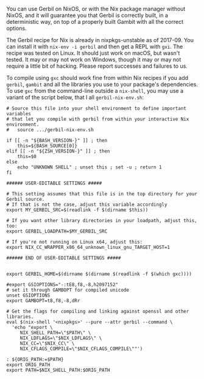 You can use Gerbil on NixOS, or with the Nix package manager without NixOS, and it will guarantee you that Gerbil is correctly built, in a deterministic way, on top of a properly built Gambit with all the correct options.

The Gerbil recipe for Nix is already in nixpkgs-unstable as of 2017-09. You can install it with `nix-env -i gerbil` and then get a REPL with `gxi`. The recipe was tested on Linux. It should just work on macOS, but wasn't tested. It may or may not work on Windows, though it may or may not require a little bit of hacking. Please report successes and failures to us.

To compile using `gxc` should work fine from within Nix recipes
if you add `gerbil`, `gambit` and all the libraries you use to your package's dependencies.
To use `gxc` from the command-line outside a `nix-shell`, you may use a variant of the script below,
that I all `gerbil-nix-env.sh`:

```
# Source this file into your shell environment to define important variables
# that let you compile with gerbil from within your interactive Nix environment.
#   source .../gerbil-nix-env.sh

if [[ -n "${BASH_VERSION-}" ]] ; then
    this=${BASH_SOURCE[0]}
elif [[ -n "${ZSH_VERSION-}" ]] ; then
    this=$0
else
    echo "UNKNOWN SHELL" ; unset this ; set -u ; return 1
fi

###### USER-EDITABLE SETTINGS #####

# This setting assumes that this file is in the top directory for your Gerbil source.
# If that is not the case, adjust this variable accordingly
export MY_GERBIL_SRC=$(readlink -f $(dirname $this))

# If you want other library directories in your loadpath, adjust this, too:
export GERBIL_LOADPATH=$MY_GERBIL_SRC

# If you're not running on Linux x64, adjust this:
export NIX_CC_WRAPPER_x86_64_unknown_linux_gnu_TARGET_HOST=1

###### END OF USER-EDITABLE SETTINGS #####


export GERBIL_HOME=$(dirname $(dirname $(readlink -f $(which gxc))))

#export GSIOPTIONS="-:tE8,f8,-8,h2097152"
# set it through GAMBOPT for compiled unicode
unset GSIOPTIONS
export GAMBOPT=t8,f8,-8,dRr

# Get the flags for compiling and linking against openssl and other libraries.
eval $(nix-shell '<nixpkgs>' --pure --attr gerbil --command \
  'echo "export \
     NIX_SHELL_PATH=\"$PATH\" \
     NIX_LDFLAGS=\"$NIX_LDFLAGS\" \
     NIX_CC=\"$NIX_CC\" \
     NIX_CFLAGS_COMPILE=\"$NIX_CFLAGS_COMPILE\""')

: ${ORIG_PATH:=$PATH}
export ORIG_PATH
export PATH=$NIX_SHELL_PATH:$ORIG_PATH
```
